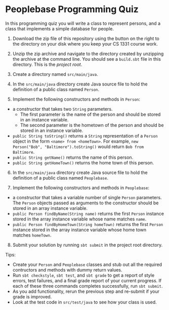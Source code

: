 # Peoplebase Programming Quiz

In this programming quiz you will write a class to represent persons, and a class that implements a simple database for people.

1. Download the zip file of this repository using the button on the right to the directory on your disk where you keep your CS 1331 course work.

2. Unzip the zip archive and navigate to the directory created by unzipping the archive at the command line. You should see a ``build.sbt`` file in this directory. This is the *project root*.

3. Create a directory named ``src/main/java``.

4. In the ``src/main/java`` directory create Java source file to hold the definition of a public class named ``Person``.

5. Implement the following constructors and methods in ``Person``:

  - a constructor that takes two ``String`` parameters.
    - The first parameter is the name of the person and should be stored in an instance variable.
    - The second parameter is the hometown of the person and should be stored in an instance variable.
  - ``public String toString()`` returns a ``String`` representation of a ``Person`` object in the form ``<name> from <homeTown>``. For example, ``new Person("Bob", "Baltimore").toString()`` would return ``Bob from Baltimore``.
  - ``public String getName()`` returns the name of this person.
  - ``public String getHomeTown()`` returns the home town of this person.

6. In the ``src/main/java`` directory create Java source file to hold the definition of a public class named ``Peoplebase``.

7. Implement the following constructors and methods in ``Peoplebase``:

  - a constructor that takes a variable number of single ``Person`` parameters. The ``Person`` objects passed as arguments to the constructor should be stored in an array instance variable.
  - ``public Person findByName(String name)`` returns the first ``Person`` instance stored in the array instance variable whose name matches ``name``.
  - ``public Person findByHomeTown(String homeTown)`` returns the first ``Person`` instance stored in the array instance variable whose home town matches ``homeTown``.

8. Submit your solution by running ``sbt submit`` in the project root directory.

Tips:

- Create your ``Person`` and ``Peoplebase`` classes and stub out all the required contructors and methods with dummy return values.
- Run ``sbt checkstyle``, ``sbt test``, and ``sbt grade`` to get a report of style errors, test failures, and a final grade report of your current progress. If each of these three commands completes successfully, run ``sbt submit``.
- As you add functionality, rerun the previous step and re-submit if your grade is improved.
- Look at the test code in ``src/test/java`` to see how your class is used.
